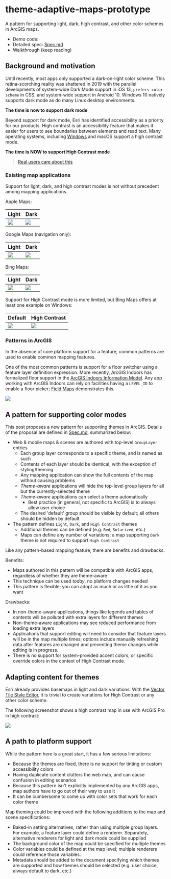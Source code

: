 # theme-adaptive-maps-prototype

A pattern for supporting light, dark, high contrast, and other color schemes in ArcGIS maps.

* Demo code:
* Detailed spec: [Spec.md](./Spec.md)
* Walkthrough (keep reading)

## Background and motivation

Until recently, most apps only supported a dark-on-light color scheme. This retina-scorching reality was shattered in 2019 with the parallel developments of system-wide Dark Mode support in iOS 13, `prefers-color-scheme` in CSS, and system-wide support in Android 10. Windows 10 natively supports dark mode as do many Linux desktop environments.

**The time is now to support dark mode**

Beyond support for dark mode, Esri has identified accessibility as a priority for our products. High contrast is an accessibility feature that makes it easier for users to see boundaries between elements and read text. Many operating systems, including [Windows](https://support.microsoft.com/en-us/windows/use-high-contrast-mode-in-windows-10-fedc744c-90ac-69df-aed5-c8a90125e696) and macOS support a high contrast mode. 

**The time is NOW to support High Contrast mode**

> [Real users care about this](https://www.reddit.com/r/Blind/comments/5n99av/google_maps_and_high_contrast/)

### Existing map applications

Support for light, dark, and high contrast modes is not without precedent among mapping applications.

Apple Maps:

| Light | Dark |
|---------|---------------|
| ![](./img/apple_light.png) | ![](./img/apple_dark.png) |


Google Maps (navigation only):

| Light | Dark |
|---------|---------------|
| ![](./img/google_light.png) | ![](./img/google_dark.png) |


Bing Maps:

| Light | Dark |
|---------|---------------|
| ![](./img/bing_light.png) | ![](./img/bing_dark.png) |


Support for High Contrast mode is more limited, but Bing Maps offers at least one example on Windows:

| Default | High Contrast |
|---------|---------------|
| ![](./img/bing_nocontrast.png) | ![](./img/bing_highcontrast.png) |

### Patterns in ArcGIS

In the absence of core platform support for a feature, common patterns are used to enable common mapping features.

One of the most common patterns is support for a floor switcher using a feature layer definition expression. More recently, ArcGIS Indoors has formalized floor support in the [ArcGIS Indoors Information Model](https://pro.arcgis.com/en/pro-app/help/data/indoors/arcgis-indoors-information-model.htm). Any app working with ArcGIS Indoors can rely on facilities having a `LEVEL_ID` to enable a floor picker; [Field Maps](https://www.esri.com/arcgis-blog/products/field-maps/field-mobility/whats-new-in-arcgis-field-maps-october-2020-beta-update/) demonstrates this.

![](https://www.esri.com/arcgis-blog/wp-content/uploads/2020/10/Indoors-1.png)

## A pattern for supporting color modes

This post proposes a new pattern for supporting themes in ArcGIS. Details of the proposal are defined in [Spec.md](./Spec.md), summarized below:

* Web & mobile maps & scenes are authored with top-level `GroupLayer` entries
    * Each group layer corresponds to a specific theme, and is named as such
    * Contents of each layer should be identical, with the exception of styling/theming
    * Any mapping application can show the full contents of the map without causing problems
    * *Theme-aware* applications will hide the top-level group layers for all but the currently-selected theme
    * *Theme-aware* applications can select a theme automatically
        * Best practice (in general, not specific to ArcGIS) is to always allow user choice
    * The desired 'default' group should be visible by default; all others should be hidden by default
* The pattern defines `Light`, `Dark`, and `High Contrast` themes
    * Additional themes can be defined (e.g. `Red`, `Solarized`, etc.)
    * Maps can define any number of variations; a map supporting `Dark` theme is not required to support `High Contrast`

Like any pattern-based mapping feature, there are benefits and drawbacks.

Benefits:

* Maps authored in this pattern will be compatible with ArcGIS apps, regardless of whether they are theme-aware
* This technique can be used _today_, no platform changes needed
* This pattern is flexible; you can adopt as much or as little of it as you want

Drawbacks:

* In non-theme-aware applications, things like legends and tables of contents will be polluted with extra layers for different themes
* Non-theme-aware applications may see reduced performance from loading extra layers
* Applications that support editing will need to consider that feature layers will be in the map multiple times; options include manually refreshing data after features are changed and preventing theme changes while editing is in progress.
* There is no support for system-provided accent colors, or specific override colors in the context of High Contrast mode.

## Adapting content for themes

Esri already provides basemaps in light and dark variations. With the [Vector Tile Style Editor](https://developers.arcgis.com/vector-tile-style-editor/), it is trivial to create variations for High Contrast or any other color scheme.

The following screenshot shows a high contrast map in use with ArcGIS Pro in high contrast:

![](./img/pro_high_contrast.png)

## A path to platform support

While the pattern here is a great start, it has a few serious limitations:

* Because the themes are fixed, there is no support for tinting or custom accessibility colors
* Having duplicate content clutters the web map, and can cause confusion in editing scenarios
* Because this pattern isn't explicitly implemented by any ArcGIS apps, map authors have to go out of their way to use it
* It can be cumbersome to come up with color sets that work for each color theme

Map theming could be improved with the following additions to the map and scene specifications:

* Baked-in setting alternatives, rather than using multiple group layers. For example, a feature layer could define a renderer. Separately, alternative renderers for light and dark mode could be supplied
* The background color of the map could be specified for multiple themes
* Color variables could be defined at the map level; multiple renderers could reference those variables.
* Metadata should be added to the document specifying which themes are supported and how themes should be selected (e.g. user choice, always default to dark, etc.)
